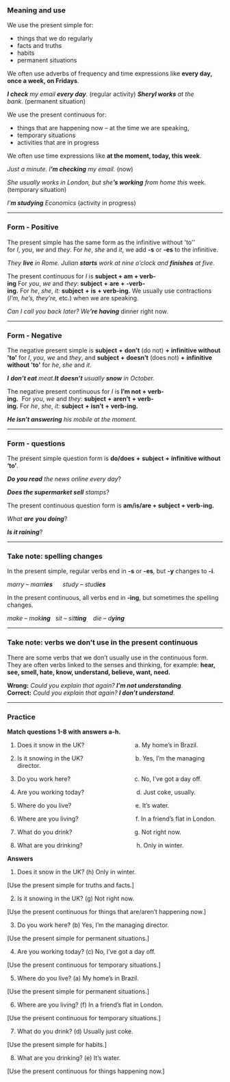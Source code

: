 ### Meaning and use

We use the present simple for:

- things that we do regularly
- facts and truths 
- habits
- permanent situations

We often use adverbs of frequency and time expressions like **every day, once a week, on Fridays**.

_**I check** my email **every day**._ (regular activity)
_**Sheryl works** at the bank._ (permanent situation)


We use the present continuous for:

- things that are happening now *–* at the time we are speaking,
- temporary situations
- activities that are in progress

We often use time expressions like **at the moment, today, this week**.

_Just a minute. I_**_’m checking_** _my email._ (now)

_She usually works in London, but she_**_’s working_** _from home this_ week. (temporary situation)

_I’_**_m studying_** _Economics_ (activity in progress)

---
### Form - Positive

The present simple has the same form as the infinitive without 'to'’ for _I_, _you_, _we_ and _they_. For _he_, _she_ and _it_, we add **-s** or **-es** to the infinitive.

_They **live** in Rome._
_Julian **starts** work at nine o’clock and **finishes** at five_.

The present continuous for _I_ is **subject + am + verb-ing** For _you_, _we_ and _they_: **subject** **+** **are** **+ -verb-ing.** For _he_, _she_, _it:_ **subject** **+** **is** **+ verb-ing.** We usually use contractions (_I’m, he’s, they’re,_ etc.) when we are speaking.

_Can I call you back later? We_**_’re having_** dinner right now.

---
### Form - Negative

The negative present simple is **subject** **+** **don’t** (do not) **+** **infinitive without 'to'** for _I_, _you_, _we_ and _they_, and **subject** **+** **doesn’t** (does not) **+** **infinitive without 'to'** for _he_, _she_ and _it_.

**_I_** _**don’t eat** meat._**_It_** **_doesn’t_** _usually **snow** in October._

The negative present continuous for _I_ is **I’m not + verb-ing.**  For _you_, _we_ and _they_: **subject** **+** **aren’t** **+ verb-ing.** For _he_, _she_, _it:_ **subject** **+** **isn’t** **+ verb-ing.**

**_He isn’t answering_** _his mobile at the moment._

---
### Form - questions

The present simple question form is **do/does** **+** **subject** **+** **infinitive without ‘to’**.

**_Do you read_** _the news online every day_?

**_Does the supermarket sell_** _stamps_?

The present continuous question form is **am/is/are + subject + verb-ing.** 

_What **are** **you doing**_?

**_Is it raining_**?

---
### Take note: spelling changes

In the present simple, regular verbs end in **-s** or **-es**_,_ but **-y** changes to **-i**.

_marry – marr**ies**      study – stud**ies**_

In the present continuous, all verbs end in **-ing**, but sometimes the spelling changes.

_make – mak**ing**   sit – sit**ting**    die – d**ying**_

---
### Take note: verbs we don’t use in the present continuous

There are some verbs that we don’t usually use in the continuous form. They are often verbs linked to the senses and thinking, for example: **hear, see, smell, hate, know, understand, believe, want, need.**

**Wrong:** _Could you explain that again? **I’m not understanding**._
**Correct:** _Could you explain that again? **I don’t understand**_.

---
### Practice

**Match questions 1-8 with answers a-h.**

1. Does it snow in the UK?                              a. My home’s in Brazil.

2. Is it snowing in the UK?                               b. Yes, I’m the managing director.

3. Do you work here?                                      c. No, I’ve got a day off.

4. Are you working today?                               d. Just coke, usually.

5. Where do you live?                                      e. It’s water.

6. Where are you living?                                  f. In a friend’s flat in London.

7. What do you drink?                                     g. Not right now.

8. What are you drinking?                                h. Only in winter.

**Answers**

1. Does it snow in the UK? (h) Only in winter.

[Use the present simple for truths and facts.]

2. Is it snowing in the UK? (g) Not right now.

[Use the present continuous for things that are/aren’t happening now.]

3. Do you work here? (b) Yes, I’m the managing director.

[Use the present simple for permanent situations.]

4. Are you working today? (c) No, I’ve got a day off.

[Use the present continuous for temporary situations.]

5. Where do you live? (a) My home’s in Brazil.

[Use the present simple for permanent situations.]

6. Where are you living? (f) In a friend’s flat in London.

[Use the present continuous for temporary situations.]

7. What do you drink? (d) Usually just coke.

[Use the present simple for habits.]

8. What are you drinking? (e) It’s water.

[Use the present continuous for things happening now.]